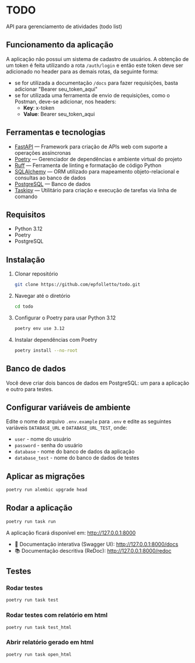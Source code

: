# TODO

API para gerenciamento de atividades (todo list)

## Funcionamento da aplicação
A aplicação não possui um sistema de cadastro de usuários. A obtenção de um token é feita utilizando a rota `/auth/login` e então este token deve ser adicionado no header para as demais rotas, da seguinte forma:
- se for utilizada a documentação `/docs` para fazer requisições, basta adicionar "Bearer seu_token_aqui"
- se for utilizada uma ferramenta de envio de requisições, como o Postman, deve-se adicionar, nos headers:
    - **Key**: x-token
    - **Value**: Bearer seu_token_aqui

## Ferramentas e tecnologias
- [FastAPI](https://fastapi.tiangolo.com/) — Framework para criação de APIs web com suporte a operações assíncronas
- [Poetry](https://python-poetry.org/) — Gerenciador de dependências e ambiente virtual do projeto
- [Ruff](https://docs.astral.sh/ruff/) — Ferramenta de linting e formatação de código Python
- [SQLAlchemy](https://www.sqlalchemy.org/) — ORM utilizado para mapeamento objeto-relacional e consultas ao banco de dados
- [PostgreSQL](https://www.postgresql.org/) — Banco de dados
- [Taskipy](https://github.com/taskipy/taskipy) — Utilitário para criação e execução de tarefas via linha de comando


## Requisitos

- Python 3.12
- Poetry
- PostgreSQL


## Instalação

1. Clonar repositório

    ```bash
    git clone https://github.com/epfolletto/todo.git
    ```

2. Navegar até o diretório

    ```bash
    cd todo
    ```

3. Configurar o Poetry para usar Python 3.12

    ```bash
    poetry env use 3.12
    ```

4. Instalar dependências com Poetry

    ```bash
    poetry install --no-root
    ```


## Banco de dados
Você deve criar dois bancos de dados em PostgreSQL: um para a aplicação e outro para testes.


## Configurar variáveis de ambiente
Edite o nome do arquivo `.env.example` para `.env` e edite as seguintes variáveis `DATABASE_URL` e `DATABASE_URL_TEST`, onde:
- `user` - nome do usuário
- `password` - senha do usuário
- `database` - nome do banco de dados da aplicação
- `database_test` - nome do banco de dados de testes


## Aplicar as migrações
```bash
poetry run alembic upgrade head
```

## Rodar a aplicação
```bash
poetry run task run
```
A aplicação ficará disponível em: http://127.0.0.1:8000

- 📘 Documentação interativa (Swagger UI): http://127.0.0.1:8000/docs
- 📚 Documentação descritiva (ReDoc): http://127.0.0.1:8000/redoc



## Testes

### Rodar testes
```bash
poetry run task test
```

### Rodar testes com relatório em html
```bash
poetry run task test_html
```

### Abrir relatório gerado em html
```bash
poetry run task open_html
```